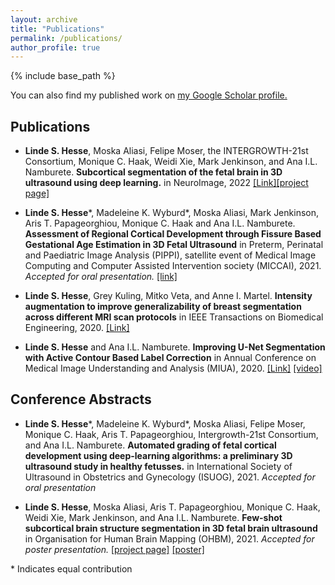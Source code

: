 ```yaml
---
layout: archive
title: "Publications"
permalink: /publications/
author_profile: true
---
```


{% include base_path %}

You can also find my published work on <u><a href="{{site.author.googlescholar}}">my Google Scholar profile</a>.</u>

## Publications

- **Linde S. Hesse**, Moska Aliasi, Felipe Moser, the INTERGROWTH-21st Consortium, Monique C. Haak, Weidi Xie, Mark Jenkinson, and Ana I.L. Namburete. **Subcortical segmentation of the fetal brain in 3D ultrasound using deep learning.** in NeuroImage, 2022 [[Link]](https://www.sciencedirect.com/science/article/pii/S1053811922002452)[[project page]](https://lindehesse.github.io/FetalSubcortSegm/) 

- **Linde S. Hesse**\*, Madeleine K. Wyburd\*, Moska Aliasi, Mark Jenkinson, Aris T. Papageorghiou, Monique C. Haak and Ana I.L. Namburete. **Assessment of Regional Cortical Development through Fissure Based Gestational Age Estimation in 3D Fetal Ultrasound** in Preterm, Perinatal and Paediatric Image Analysis (PIPPI), satellite event of Medical Image Computing and Computer Assisted Intervention society (MICCAI), 2021. *Accepted for oral presentation.* [[link]](https://link.springer.com/chapter/10.1007%2F978-3-030-87735-4_23) 

- **Linde S. Hesse**, Grey Kuling, Mitko Veta, and Anne I. Martel. **Intensity augmentation to improve generalizability of breast segmentation across different MRI scan protocols** in IEEE Transactions on Biomedical Engineering, 2020. [[Link]](https://ieeexplore.ieee.org/abstract/document/9166708)

- **Linde S. Hesse** and Ana I.L. Namburete. **Improving U-Net Segmentation with Active Contour Based Label Correction** in Annual Conference on Medical Image Understanding and Analysis (MIUA), 2020. [[Link]](https://link.springer.com/chapter/10.1007/978-3-030-52791-4_6) [[video]](https://www.youtube.com/watch?v=TwjptzJKovY)


## Conference Abstracts

- **Linde S. Hesse**\*, Madeleine K. Wyburd\*, Moska Aliasi, Felipe Moser, Monique C. Haak, Aris T. Papageorghiou, Intergrowth-21st Consortium, and Ana I.L. Namburete. **Automated grading of fetal cortical development using deep-learning algorithms: a preliminary 3D ultrasound study 
in healthy fetusses.** in International Society of Ultrasound in Obstetrics and Gynecology (ISUOG), 2021. *Accepted for oral presentation*


- **Linde S. Hesse**, Moska Aliasi, Aris T. Papageorghiou, Monique C. Haak, Weidi Xie, Mark Jenkinson, and Ana I.L. Namburete. **Few-shot subcortical brain structure segmentation in 3D fetal brain ultrasound** in Organisation for Human Brain Mapping (OHBM), 2021. *Accepted for poster presentation.*
[[project page]](https://lindehesse.github.io/FetalSubcortSegm/) [[poster]](https://lindehesse.github.io/FetalSubcortSegm/resources/PosterDesign_Final2.pdf) 

\* Indicates equal contribution

